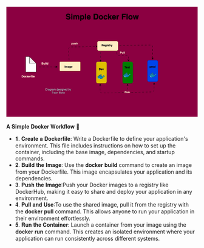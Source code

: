 ![Simple Docker Workflow!](https://github.com/tisanbako/Docker-K8S/blob/main/images/docker-flow.gif) 

𝐀 𝐒𝐢𝐦𝐩𝐥𝐞 𝐃𝐨𝐜𝐤𝐞𝐫 𝐖𝐨𝐫𝐤𝐟𝐥𝐨𝐰 🐳

- 𝟏. 𝐂𝐫𝐞𝐚𝐭𝐞 𝐚 𝐃𝐨𝐜𝐤𝐞𝐫𝐟𝐢𝐥𝐞: Write a Dockerfile to define your application's environment. This file includes instructions on how to set up the container, including the base image, dependencies, and startup commands.
- 𝟐. 𝐁𝐮𝐢𝐥𝐝 𝐭𝐡𝐞 𝐈𝐦𝐚𝐠𝐞: Use the 𝐝𝐨𝐜𝐤𝐞𝐫 𝐛𝐮𝐢𝐥𝐝 command to create an image from your Dockerfile. This image encapsulates your application and its dependencies.
- 𝟑. 𝐏𝐮𝐬𝐡 𝐭𝐡𝐞 𝐈𝐦𝐚𝐠𝐞:Push your Docker images to a registry like DockerHub, making it easy to share and deploy your application in any environment.
- 𝟒. 𝐏𝐮𝐥𝐥 𝐚𝐧𝐝 𝐔𝐬𝐞:To use the shared image, pull it from the registry with the 𝐝𝐨𝐜𝐤𝐞𝐫 𝐩𝐮𝐥𝐥 command. This allows anyone to run your application in their environment effortlessly.
- 𝟓. 𝐑𝐮𝐧 𝐭𝐡𝐞 𝐂𝐨𝐧𝐭𝐚𝐢𝐧𝐞𝐫: Launch a container from your image using the 𝐝𝐨𝐜𝐤𝐞𝐫 𝐫𝐮𝐧 command. This creates an isolated environment where your application can run consistently across different systems.

